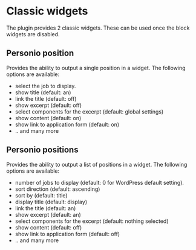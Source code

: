 # Classic widgets

The plugin provides 2 classic widgets. These can be used once the block widgets are disabled.

## Personio position

Provides the ability to output a single position in a widget. The following options are available:

* select the job to display.
* show title (default: an)
* link the title (default: off)
* show excerpt (default: off)
* select components for the excerpt (default: global settings)
* show content (default: on)
* show link to application form (default: on)
* .. and many more

## Personio positions

Provides the ability to output a list of positions in a widget. The following options are available:

* number of jobs to display (default: 0 for WordPress default setting).
* sort direction (default: ascending)
* sort by (default: title)
* display title (default: display)
* link the title (default: an)
* show excerpt (default: an)
* select components for the excerpt (default: nothing selected)
* show content (default: off)
* show link to application form (default: off)
* .. and many more
